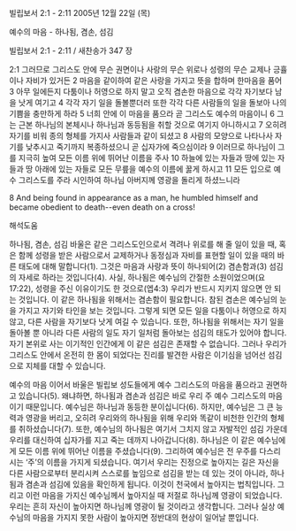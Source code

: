 빌립보서 2:1 - 2:11 
2005년 12월 22일 (목)

예수의 마음 - 하나됨, 겸손, 섬김



빌립보서 2:1 - 2:11 / 새찬송가 347 장


2:1 그러므로 그리스도 안에 무슨 권면이나 사랑의 무슨 위로나 성령의 무슨 교제나 긍휼이나 자비가 있거든 2 마음을 같이하여 같은 사랑을 가지고 뜻을 합하며 한마음을 품어 3 아무 일에든지 다툼이나 허영으로 하지 말고 오직 겸손한 마음으로 각각 자기보다 남을 낫게 여기고 4 각각 자기 일을 돌볼뿐더러 또한 각각 다른 사람들의 일을 돌보아 나의 기쁨을 충만하게 하라 5 너희 안에 이 마음을 품으라 곧 그리스도 예수의 마음이니 6 그는 근본 하나님의 본체시나 하나님과 동등됨을 취할 것으로 여기지 아니하시고 7 오히려 자기를 비워 종의 형체를 가지사 사람들과 같이 되셨고 8 사람의 모양으로 나타나사 자기를 낮추시고 죽기까지 복종하셨으니 곧 십자가에 죽으심이라 9 이러므로 하나님이 그를 지극히 높여 모든 이름 위에 뛰어난 이름을 주사 10 하늘에 있는 자들과 땅에 있는 자들과 땅 아래에 있는 자들로 모든 무릎을 예수의 이름에 꿇게 하시고 11 모든 입으로 예수 그리스도를 주라 시인하여 하나님 아버지께 영광을 돌리게 하셨느니라 

8 And being found in appearance as a man, he humbled himself and became obedient to death--even death on a cross!

해석도움





하나됨, 겸손, 섬김 
바울은 같은 그리스도인으로서 격려나 위로를 해 줄 일이 있을 때, 혹은 함께 성령을 받은 사람으로서 교제하거나 동정심과 자비를 표현할 일이 있을 때의 바른 태도에 대해 말합니다(1). 그것은 마음과 사랑과 뜻이 하나되어(2) 겸손함과(3) 섬김의 자세로 하라는 것입니다(4). 사실, 하나됨은 예수님의 간절한 소원이었으며(요17:22), 성령을 주신 이유이기도 한 것으로(엡4:3) 우리가 반드시 지키지 않으면 안 되는 것입니다. 이 같은 하나됨을 위해서는 겸손함이 필요합니다. 참된 겸손은 예수님의 눈을 가지고 자기와 타인을 보는 것입니다. 그렇게 되면 모든 일을 다툼이나 허영으로 하지 않고, 다른 사람을 자기보다 낫게 여길 수 있습니다. 또한, 하나됨을 위해서는 자기 일을 돌아볼 뿐 아니라 다른 사람의 일도 자기 일처럼 돌아보는 섬김의 태도가 있어야 합니다. 자기 본위로 사는 이기적인 인간에게 이 같은 섬김은 존재할 수 없습니다. 그러나 우리가 그리스도 안에서 온전히 한 몸이 되었다는 진리를 발견한 사람은 이기심을 넘어선 섬김으로 지체를 대할 수 있습니다. 

예수의 마음 
이어서 바울은 빌립보 성도들에게 예수 그리스도의 마음을 품으라고 권면하고 있습니다(5). 왜냐하면, 하나됨과 겸손과 섬김은 바로 우리 주 예수 그리스도의 마음이기 때문입니다. 예수님은 하나님과 동등한 분이십니다(6). 하지만, 예수님은 그 큰 능력과 영광을 버리고, 오히려 우리와의 하나됨을 위해 우리와 똑같이 비천한 인간의 형체를 취하셨습니다(7). 또한, 예수님의 하나됨은 여기서 그치지 않고 자발적인 섬김 가운데 우리를 대신하여 십자가를 지고 죽는 데까지 나아갑니다(8). 하나님은 이 같은 예수님에게 모든 이름 위에 뛰어난 이름을 주셨습니다(9). 그리하여 예수님은 전 우주를 다스리시는 ‘주’의 이름을 가지게 되셨습니다. 여기서 우리는 진정으로 높아지는 길은 자신을 다른 사람으로부터 분리시켜 스스로를 높임으로 섬김을 받는 데 있는 것이 아니라, 하나됨과 겸손과 섬김에 있음을 확인하게 됩니다. 이것이 천국에서 높아지는 법칙입니다. 그리고 이런 마음을 가지신 예수님께서 높아지실 때 저절로 하나님께 영광이 되었습니다. 우리는 흔히 자신이 높아지면 하나님께 영광이 될 것이라고 생각합니다. 그러나 실상 예수님의 마음을 가지지 못한 사람이 높아지면 정반대의 현상이 일어날 뿐입니다.